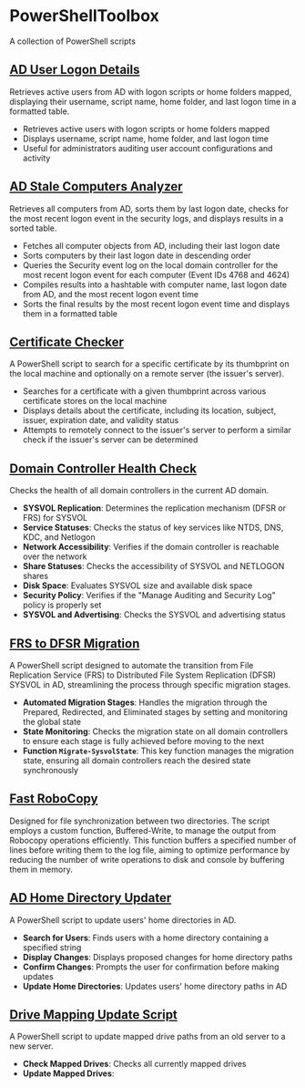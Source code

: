 # PowerShellToolbox
A collection of PowerShell scripts

## [AD User Logon Details](https://github.com/ESikich/PowerShellToolbox/tree/main/ADUserLogonCheck)

Retrieves active users from AD with logon scripts or home folders mapped, displaying their username, script name, home folder, and last logon time in a formatted table.

- Retrieves active users with logon scripts or home folders mapped
- Displays username, script name, home folder, and last logon time
- Useful for administrators auditing user account configurations and activity

## [AD Stale Computers Analyzer](https://github.com/ESikich/PowerShellToolbox/tree/main/AD_Stale_PCs)

Retrieves all computers from AD, sorts them by last logon date, checks for the most recent logon event in the security logs, and displays results in a sorted table.

- Fetches all computer objects from AD, including their last logon date
- Sorts computers by their last logon date in descending order
- Queries the Security event log on the local domain controller for the most recent logon event for each computer (Event IDs 4768 and 4624)
- Compiles results into a hashtable with computer name, last logon date from AD, and the most recent logon event time
- Sorts the final results by the most recent logon event time and displays them in a formatted table

## [Certificate Checker](https://github.com/ESikich/PowerShellToolbox/tree/main/CertInfo)

A PowerShell script to search for a specific certificate by its thumbprint on the local machine and optionally on a remote server (the issuer's server).

- Searches for a certificate with a given thumbprint across various certificate stores on the local machine
- Displays details about the certificate, including its location, subject, issuer, expiration date, and validity status
- Attempts to remotely connect to the issuer's server to perform a similar check if the issuer's server can be determined

## [Domain Controller Health Check](https://github.com/ESikich/PowerShellToolbox/tree/main/DCHealthCheck)

Checks the health of all domain controllers in the current AD domain.

- **SYSVOL Replication**: Determines the replication mechanism (DFSR or FRS) for SYSVOL
- **Service Statuses**: Checks the status of key services like NTDS, DNS, KDC, and Netlogon
- **Network Accessibility**: Verifies if the domain controller is reachable over the network
- **Share Statuses**: Checks the accessibility of SYSVOL and NETLOGON shares
- **Disk Space**: Evaluates SYSVOL size and available disk space
- **Security Policy**: Verifies if the "Manage Auditing and Security Log" policy is properly set
- **SYSVOL and Advertising**: Checks the SYSVOL and advertising status

## [FRS to DFSR Migration](https://github.com/ESikich/PowerShellToolbox/tree/main/FRS_DFSR_Migration)

A PowerShell script designed to automate the transition from File Replication Service (FRS) to Distributed File System Replication (DFSR) SYSVOL in AD, streamlining the process through specific migration stages.

- **Automated Migration Stages**: Handles the migration through the Prepared, Redirected, and Eliminated stages by setting and monitoring the global state
- **State Monitoring**: Checks the migration state on all domain controllers to ensure each stage is fully achieved before moving to the next
- **Function `Migrate-SysvolState`**: This key function manages the migration state, ensuring all domain controllers reach the desired state synchronously

## [Fast RoboCopy](https://github.com/ESikich/PowerShellToolbox/tree/main/FastRoboCopy)

Designed for file synchronization between two directories. The script employs a custom function, Buffered-Write, to manage the output from Robocopy operations efficiently. This function buffers a specified number of lines before writing them to the log file, aiming to optimize performance by reducing the number of write operations to disk and console by buffering them in memory.

## [AD Home Directory Updater](https://github.com/ESikich/PowerShellToolbox/tree/main/HomeFolderUpdate)

A PowerShell script to update users' home directories in AD.

- **Search for Users**: Finds users with a home directory containing a specified string
- **Display Changes**: Displays proposed changes for home directory paths
- **Confirm Changes**: Prompts the user for confirmation before making updates
- **Update Home Directories**: Updates users' home directory paths in AD

## [Drive Mapping Update Script](https://github.com/ESikich/PowerShellToolbox/tree/main/MappedDriveUpdate)

A PowerShell script to update mapped drive paths from an old server to a new server.

- **Check Mapped Drives**: Checks all currently mapped drives
- **Update Mapped Drives**:
